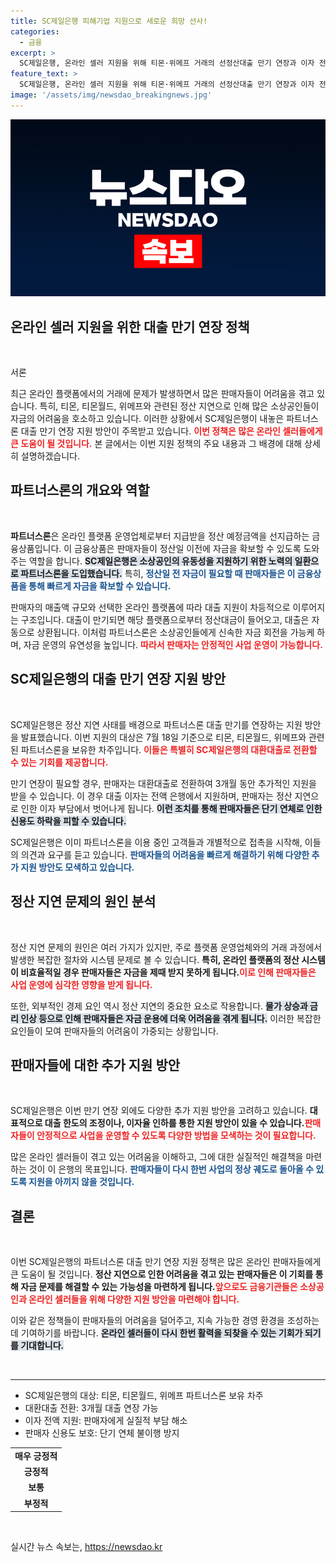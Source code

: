 ```yaml
---
title: SC제일은행 피해기업 지원으로 새로운 희망 선사!
categories:
  - 금융
excerpt: >
  SC제일은행, 온라인 셀러 지원을 위해 티몬·위메프 거래의 선정산대출 만기 연장과 이자 전액 지원을 결정! 어려움 겪는 판매자들에게 실질적 도움이 될 이번 조치에 대해 알아보세요!
feature_text: >
  SC제일은행, 온라인 셀러 지원을 위해 티몬·위메프 거래의 선정산대출 만기 연장과 이자 전액 지원을 결정! 어려움 겪는 판매자들에게 실질적 도움이 될 이번 조치에 대해 알아보세요!
image: '/assets/img/newsdao_breakingnews.jpg'
---
```


<p><img src="/assets/img/newsdao_breakingnews.jpg" alt="flaretime 속보" /></p>

<h2 data-ke-size="size26">온라인 셀러 지원을 위한 대출 만기 연장 정책</h2>

<p data-ke-size="size16">&nbsp;</p>

<p>서론</p>

<p>최근 온라인 플랫폼에서의 거래에 문제가 발생하면서 많은 판매자들이 어려움을 겪고 있습니다. 특히, 티몬, 티몬월드, 위메프와 관련된 정산 지연으로 인해 많은 소상공인들이 자금의 어려움을 호소하고 있습니다. 이러한 상황에서 SC제일은행이 내놓은 파트너스론 대출 만기 연장 지원 방안이 주목받고 있습니다. <b><span style="color: #ee2323;">이번 정책은 많은 온라인 셀러들에게 큰 도움이 될 것입니다.</span></b> 본 글에서는 이번 지원 정책의 주요 내용과 그 배경에 대해 상세히 설명하겠습니다.</p>

<h2 data-ke-size="size26">파트너스론의 개요와 역할</h2>

<p data-ke-size="size16">&nbsp;</p>

<p><b>파트너스론</b>은 온라인 플랫폼 운영업체로부터 지급받을 정산 예정금액을 선지급하는 금융상품입니다. 이 금융상품은 판매자들이 정산일 이전에 자금을 확보할 수 있도록 도와주는 역할을 합니다. <b><span style="background-color: #21538527;">SC제일은행은 소상공인의 유동성을 지원하기 위한 노력의 일환으로 파트너스론을 도입했습니다.</span></b> 특히, <b><span style="color: #1a5490;">정산일 전 자금이 필요할 때 판매자들은 이 금융상품을 통해 빠르게 자금을 확보할 수 있습니다.</span></b></p>

<p>판매자의 매출액 규모와 선택한 온라인 플랫폼에 따라 대출 지원이 차등적으로 이루어지는 구조입니다. 대출이 만기되면 해당 플랫폼으로부터 정산대금이 들어오고, 대출은 자동으로 상환됩니다. 이처럼 파트너스론은 소상공인들에게 신속한 자금 회전을 가능케 하며, 자금 운영의 유연성을 높입니다. <b><span style="color: #ee2323;">따라서 판매자는 안정적인 사업 운영이 가능합니다.</span></b></p>

<h2 data-ke-size="size26">SC제일은행의 대출 만기 연장 지원 방안</h2>

<p data-ke-size="size16">&nbsp;</p>

<p>SC제일은행은 정산 지연 사태를 배경으로 파트너스론 대출 만기를 연장하는 지원 방안을 발표했습니다. 이번 지원의 대상은 7월 18일 기준으로 티몬, 티몬월드, 위메프와 관련된 파트너스론을 보유한 차주입니다. <b><span style="color: #ee2323;">이들은 특별히 SC제일은행의 대환대출로 전환할 수 있는 기회를 제공합니다.</span></b></p>

<p>만기 연장이 필요할 경우, 판매자는 대환대출로 전환하여 3개월 동안 추가적인 지원을 받을 수 있습니다. 이 경우 대출 이자는 전액 은행에서 지원하며, 판매자는 정산 지연으로 인한 이자 부담에서 벗어나게 됩니다. <b><span style="background-color: #21538527;">이런 조치를 통해 판매자들은 단기 연체로 인한 신용도 하락을 피할 수 있습니다.</span></b></p>

<p>SC제일은행은 이미 파트너스론을 이용 중인 고객들과 개별적으로 접촉을 시작해, 이들의 의견과 요구를 듣고 있습니다. <b><span style="color: #1a5490;">판매자들의 어려움을 빠르게 해결하기 위해 다양한 추가 지원 방안도 모색하고 있습니다.</span></b></p>

<h2 data-ke-size="size26">정산 지연 문제의 원인 분석</h2>

<p data-ke-size="size16">&nbsp;</p>

<p>정산 지연 문제의 원인은 여러 가지가 있지만, 주로 플랫폼 운영업체와의 거래 과정에서 발생한 복잡한 절차와 시스템 문제로 볼 수 있습니다. <b>특히, 온라인 플랫폼의 정산 시스템이 비효율적일 경우 판매자들은 자금을 제때 받지 못하게 됩니다.</b><b><span style="color: #ee2323;">이로 인해 판매자들은 사업 운영에 심각한 영향을 받게 됩니다.</span></b> </p>

<p>또한, 외부적인 경제 요인 역시 정산 지연의 중요한 요소로 작용합니다. <b><span style="background-color: #21538527;">물가 상승과 금리 인상 등으로 인해 판매자들은 자금 운용에 더욱 어려움을 겪게 됩니다.</span></b> 이러한 복잡한 요인들이 모여 판매자들의 어려움이 가중되는 상황입니다. </p>

<h2 data-ke-size="size26">판매자들에 대한 추가 지원 방안</h2>

<p data-ke-size="size16">&nbsp;</p>

<p>SC제일은행은 이번 만기 연장 외에도 다양한 추가 지원 방안을 고려하고 있습니다. <b>대표적으로 대출 한도의 조정이나, 이자율 인하를 통한 지원 방안이 있을 수 있습니다.</b><b><span style="color: #ee2323;">판매자들이 안정적으로 사업을 운영할 수 있도록 다양한 방법을 모색하는 것이 필요합니다.</span></b> </p>

<p>많은 온라인 셀러들이 겪고 있는 어려움을 이해하고, 그에 대한 실질적인 해결책을 마련하는 것이 이 은행의 목표입니다. <b><span style="color: #1a5490;">판매자들이 다시 한번 사업의 정상 궤도로 돌아올 수 있도록 지원을 아끼지 않을 것입니다.</span></b></p>

<h2 data-ke-size="size26">결론</h2>

<p data-ke-size="size16">&nbsp;</p>

<p>이번 SC제일은행의 파트너스론 대출 만기 연장 지원 정책은 많은 온라인 판매자들에게 큰 도움이 될 것입니다. <b>정산 지연으로 인한 어려움을 겪고 있는 판매자들은 이 기회를 통해 자금 문제를 해결할 수 있는 가능성을 마련하게 됩니다.</b><b><span style="color: #ee2323;">앞으로도 금융기관들은 소상공인과 온라인 셀러들을 위해 다양한 지원 방안을 마련해야 합니다.</span></b> </p>

<p>이와 같은 정책들이 판매자들의 어려움을 덜어주고, 지속 가능한 경영 환경을 조성하는 데 기여하기를 바랍니다. <b><span style="background-color: #21538527;">온라인 셀러들이 다시 한번 활력을 되찾을 수 있는 기회가 되기를 기대합니다.</span></b></p>

<p data-ke-size="size16">&nbsp;</p>

<hr>

<ul>
    <li>SC제일은행의 대상: 티몬, 티몬월드, 위메프 파트너스론 보유 차주</li>
    <li>대환대출 전환: 3개월 대출 연장 가능</li>
    <li>이자 전액 지원: 판매자에게 실질적 부담 해소</li>
    <li>판매자 신용도 보호: 단기 연체 불이행 방지</li>
</ul>

<table style="width: 100%;">
    <tr>
        <td style="text-align: center; height: 17px;"><b>매우 긍정적</b></td>
    </tr>
    <tr>
        <td style="text-align: center; height: 17px;"><b>긍정적</b></td>
    </tr>
    <tr>
        <td style="text-align: center; height: 17px;"><b>보통</b></td>
    </tr>
    <tr>
        <td style="text-align: center; height: 17px;"><b>부정적</b></td>
    </tr>
</table>

<p data-ke-size="size16">&nbsp;</p>
실시간 뉴스 속보는, <a href="https://newsdao.kr" rel="dofollow">https://newsdao.kr</a>


